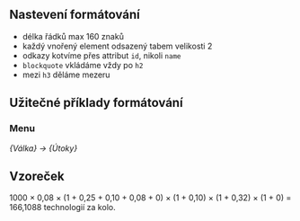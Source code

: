 ## Nastevení formátování

- délka řádků max 160 znaků
- každý vnořený element odsazený tabem velikosti 2
- odkazy kotvíme přes attribut `id`, nikoli `name`
- `blockquote` vkládáme vždy po `h2`
- mezi `h3` děláme mezeru

## Užitečné příklady formátování

### Menu
<em>{Válka} → {Útoky}</em>

## Vzoreček
1000 × 0,08 × (1 + 0,25 + 0,10 + 0,08 + 0) × (1 + 0,10) × (1 + 0,32) × (1 + 0) = 166,1088 technologií za kolo.
